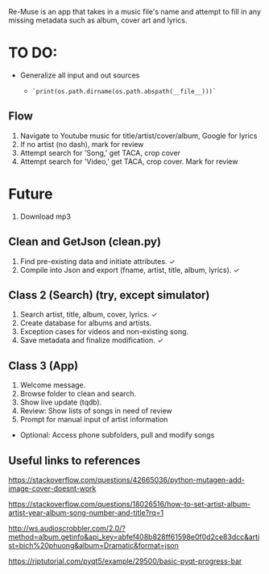 Re-Muse is an app that takes in a music file's name and attempt to fill in any missing metadata such as album, cover art and lyrics. 

# TO DO:

- Generalize all input and out sources
    -     `print(os.path.dirname(os.path.abspath(__file__)))`


## Flow
1. Navigate to Youtube music for title/artist/cover/album, Google for lyrics
2. If no artist (no dash), mark for review
3. Attempt search for 'Song,' get TACA, crop cover
4. Attempt search for 'Video,' get TACA, crop cover. Mark for review

# Future
1. Download mp3



## Clean and GetJson (clean.py)

1. Find pre-existing data and initiate attributes. ✓
2. Compile into Json and export (fname, artist, title, album, lyrics). ✓


## Class 2 (Search) (try, except simulator) 

1. Search artist, title, album, cover, lyrics. ✓
2. Create database for albums and artists.
3. Exception cases for videos and non-existing song.
4. Save metadata and finalize modification. ✓

## Class 3 (App)

1. Welcome message.
2. Browse folder to clean and search.
3. Show live update (tqdb).
4. Review: Show lists of songs in need of review
5. Prompt for manual input of artist information

- Optional: Access phone subfolders, pull and modify songs




## Useful links to references

https://stackoverflow.com/questions/42665036/python-mutagen-add-image-cover-doesnt-work

https://stackoverflow.com/questions/18026516/how-to-set-artist-album-artist-year-album-song-number-and-title?rq=1

http://ws.audioscrobbler.com/2.0/?method=album.getinfo&api_key=abfef408b828ff61598e0f0d2ce83dcc&artist=bich%20phuong&album=Dramatic&format=json

https://riptutorial.com/pyqt5/example/29500/basic-pyqt-progress-bar